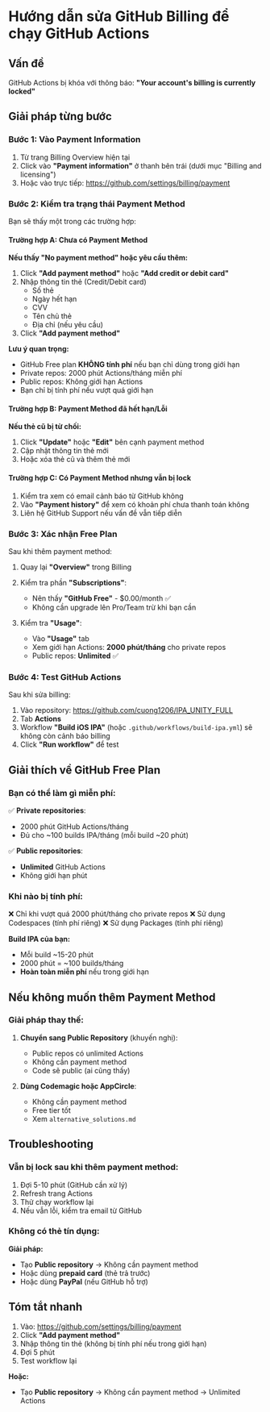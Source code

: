 # Hướng dẫn sửa GitHub Billing để chạy GitHub Actions

## Vấn đề

GitHub Actions bị khóa với thông báo: **"Your account's billing is currently locked"**

## Giải pháp từng bước

### Bước 1: Vào Payment Information

1. Từ trang Billing Overview hiện tại
2. Click vào **"Payment information"** ở thanh bên trái (dưới mục "Billing and licensing")
3. Hoặc vào trực tiếp: https://github.com/settings/billing/payment

### Bước 2: Kiểm tra trạng thái Payment Method

Bạn sẽ thấy một trong các trường hợp:

#### Trường hợp A: Chưa có Payment Method

**Nếu thấy "No payment method" hoặc yêu cầu thêm:**
1. Click **"Add payment method"** hoặc **"Add credit or debit card"**
2. Nhập thông tin thẻ (Credit/Debit card)
   - Số thẻ
   - Ngày hết hạn
   - CVV
   - Tên chủ thẻ
   - Địa chỉ (nếu yêu cầu)
3. Click **"Add payment method"**

**Lưu ý quan trọng:**
- GitHub Free plan **KHÔNG tính phí** nếu bạn chỉ dùng trong giới hạn
- Private repos: 2000 phút Actions/tháng miễn phí
- Public repos: Không giới hạn Actions
- Bạn chỉ bị tính phí nếu vượt quá giới hạn

#### Trường hợp B: Payment Method đã hết hạn/Lỗi

**Nếu thẻ cũ bị từ chối:**
1. Click **"Update"** hoặc **"Edit"** bên cạnh payment method
2. Cập nhật thông tin thẻ mới
3. Hoặc xóa thẻ cũ và thêm thẻ mới

#### Trường hợp C: Có Payment Method nhưng vẫn bị lock

1. Kiểm tra xem có email cảnh báo từ GitHub không
2. Vào **"Payment history"** để xem có khoản phí chưa thanh toán không
3. Liên hệ GitHub Support nếu vấn đề vẫn tiếp diễn

### Bước 3: Xác nhận Free Plan

Sau khi thêm payment method:

1. Quay lại **"Overview"** trong Billing
2. Kiểm tra phần **"Subscriptions"**:
   - Nên thấy **"GitHub Free"** - $0.00/month ✅
   - Không cần upgrade lên Pro/Team trừ khi bạn cần

3. Kiểm tra **"Usage"**:
   - Vào **"Usage"** tab
   - Xem giới hạn Actions: **2000 phút/tháng** cho private repos
   - Public repos: **Unlimited** ✅

### Bước 4: Test GitHub Actions

Sau khi sửa billing:

1. Vào repository: https://github.com/cuong1206/IPA_UNITY_FULL
2. Tab **Actions**
3. Workflow **"Build iOS IPA"** (hoặc `.github/workflows/build-ipa.yml`) sẽ không còn cảnh báo billing
4. Click **"Run workflow"** để test

## Giải thích về GitHub Free Plan

### Bạn có thể làm gì miễn phí:

✅ **Private repositories**: 
- 2000 phút GitHub Actions/tháng
- Đủ cho ~100 builds IPA/tháng (mỗi build ~20 phút)

✅ **Public repositories**:
- **Unlimited** GitHub Actions
- Không giới hạn phút

### Khi nào bị tính phí:

❌ Chỉ khi vượt quá 2000 phút/tháng cho private repos
❌ Sử dụng Codespaces (tính phí riêng)
❌ Sử dụng Packages (tính phí riêng)

**Build IPA của bạn:**
- Mỗi build ~15-20 phút
- 2000 phút = ~100 builds/tháng
- **Hoàn toàn miễn phí** nếu trong giới hạn

## Nếu không muốn thêm Payment Method

### Giải pháp thay thế:

1. **Chuyển sang Public Repository** (khuyến nghị):
   - Public repos có unlimited Actions
   - Không cần payment method
   - Code sẽ public (ai cũng thấy)

2. **Dùng Codemagic hoặc AppCircle**:
   - Không cần payment method
   - Free tier tốt
   - Xem `alternative_solutions.md`

## Troubleshooting

### Vẫn bị lock sau khi thêm payment method:

1. Đợi 5-10 phút (GitHub cần xử lý)
2. Refresh trang Actions
3. Thử chạy workflow lại
4. Nếu vẫn lỗi, kiểm tra email từ GitHub

### Không có thẻ tín dụng:

**Giải pháp:**
- Tạo **Public repository** → Không cần payment method
- Hoặc dùng **prepaid card** (thẻ trả trước)
- Hoặc dùng **PayPal** (nếu GitHub hỗ trợ)

## Tóm tắt nhanh

1. Vào: https://github.com/settings/billing/payment
2. Click **"Add payment method"**
3. Nhập thông tin thẻ (không bị tính phí nếu trong giới hạn)
4. Đợi 5 phút
5. Test workflow lại

**Hoặc:**
- Tạo **Public repository** → Không cần payment method → Unlimited Actions

